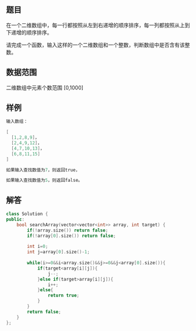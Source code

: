 ## **题目**
在一个二维数组中，每一行都按照从左到右递增的顺序排序，每一列都按照从上到下递增的顺序排序。

请完成一个函数，输入这样的一个二维数组和一个整数，判断数组中是否含有该整数。

## **数据范围**
二维数组中元素个数范围 [0,1000]

## **样例**
```c++
输入数组：

[
  [1,2,8,9]，
  [2,4,9,12]，
  [4,7,10,13]，
  [6,8,11,15]
]

如果输入查找数值为7，则返回true，

如果输入查找数值为5，则返回false。
```

## **解答**
```c++
class Solution {
public:
    bool searchArray(vector<vector<int>> array, int target) {
        if(!array.size()) return false;
        if(!array[0].size()) return false;
        
        int i=0;
        int j=array[0].size()-1;
        
        while(i>=0&&i<array.size()&&j>=0&&j<array[0].size()){
            if(target<array[i][j]){
                j--;
            }else if(target>array[i][j]){
                i++;
            }else{
                return true;
            }
        }
        return false;
    }
};
```